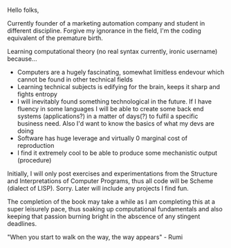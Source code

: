 Hello folks, 

Currently founder of a marketing automation company and student in different discipline. Forgive my ignorance in the field, I'm the coding equivalent of the premature birth.

Learning computational theory (no real syntax currently, ironic username) because...
- Computers are a hugely fascinating, somewhat limitless endevour which cannot be found in other technical fields
- Learning technical subjects is edifying for the brain, keeps it sharp and fights entropy
- I will inevitably found something technological in the future. If I have fluency in some languages I will be able to create some back end systems (applications?) in a matter of days(?) to fulfil a specific business need.
  Also I'd want to know the basics of what my devs are doing
- Software has huge leverage and virtually 0 marginal cost of reproduction
- I find it extremely cool to be able to produce some mechanistic output (procedure)

Initially, I will only post exercises and experimentations from the Structure and Interpretations of Computer Programs, thus all code will be Scheme (dialect of LISP). Sorry. Later will include any projects I find fun. 

The completion of the book may take a while as I am completing this at a super leisurely pace, thus soaking up computational fundamentals and also keeping that passion burning bright in the abscence of any stingent deadlines.

"When you start to walk on the way, the way appears" - Rumi 
